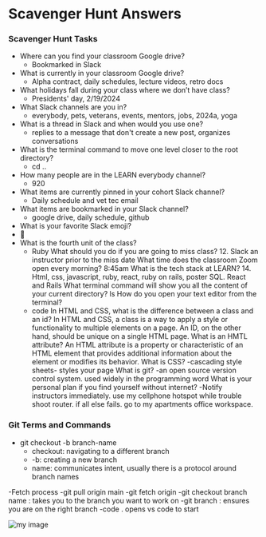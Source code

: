 # Scavenger Hunt Answers

### Scavenger Hunt Tasks

- Where can you find your classroom Google drive?
  - Bookmarked in Slack
- What is currently in your classroom Google drive?
  - Alpha contract, daily schedules, lecture videos, retro docs
- What holidays fall during your class where we don’t have class?
  - Presidents' day, 2/19/2024
- What Slack channels are you in?
  - everybody, pets, veterans, events, mentors, jobs, 2024a, yoga
- What is a thread in Slack and when would you use one?
  - replies to a message that don't create a new post, organizes conversations
- What is the terminal command to move one level closer to the root directory?
  - cd ..
- How many people are in the LEARN everybody channel?
  - 920
- What items are currently pinned in your cohort Slack channel?
  - Daily schedule and vet tec email
- What items are bookmarked in your Slack channel?
  - google drive, daily schedule, github
- What is your favorite Slack emoji?
- 🫠
- What is the fourth unit of the class?
  - Ruby
    What should you do if you are going to miss class? 12. Slack an instructor prior to the miss date
    What time does the classroom Zoom open every morning? 8:45am
    What is the tech stack at LEARN? 14. Html, css, javascript, ruby, react, ruby on rails, poster SQL.
    React and Rails
    What terminal command will show you all the content of your current directory? ls
    How do you open your text editor from the terminal?
  - code
    In HTML and CSS, what is the difference between a class and an id?
    In HTML and CSS, a class is a way to apply a style or functionality to multiple elements on a page. An ID, on the other hand, should be unique on a single HTML page. 
    What is an HMTL attribute? An HTML attribute is a property or characteristic of an HTML element that provides additional information about the element or modifies its behavior.
    What is CSS? 
    -cascading style sheets- styles your page
    What is git? 
    -an open source version control system. used widely in the programming word
    What is your personal plan if you find yourself without internet? 
    -Notify instructors immediately. use my cellphone hotspot while trouble shoot router. if all else fails. go to my apartments office workspace. 

### Git Terms and Commands

- git checkout -b branch-name
  - checkout: navigating to a different branch
  - -b: creating a new branch
  - name: communicates intent, usually there is a protocol around branch names


-Fetch process
-git pull origin main 
-git fetch origin <branch name>
-git checkout branch name : takes you to the branch you want to work on
-git branch : ensures you are on the right branch
-code . opens vs code to start 

![my image](./image/DALL·E%202024-01-31%2010.29.54%20-%20A%20humorous%20and%20surreal%20illustration%20depicting%20the%20metaphorical%20concept%20of%20a%20'coder's%20brain%20melting'.%20The%20image%20features%20a%20cartoonish%20human%20brain,%20set%20.png)
